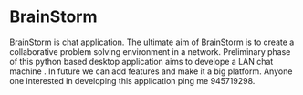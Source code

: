 # BrainStorm
BrainStorm is chat application. The ultimate aim of BrainStorm is to create a collaborative problem solving environment in a network. Preliminary phase of this python based desktop application aims to develope a LAN chat machine . In future we can add features and make it a big platform. Anyone one interested in developing this application ping me 945719298.
